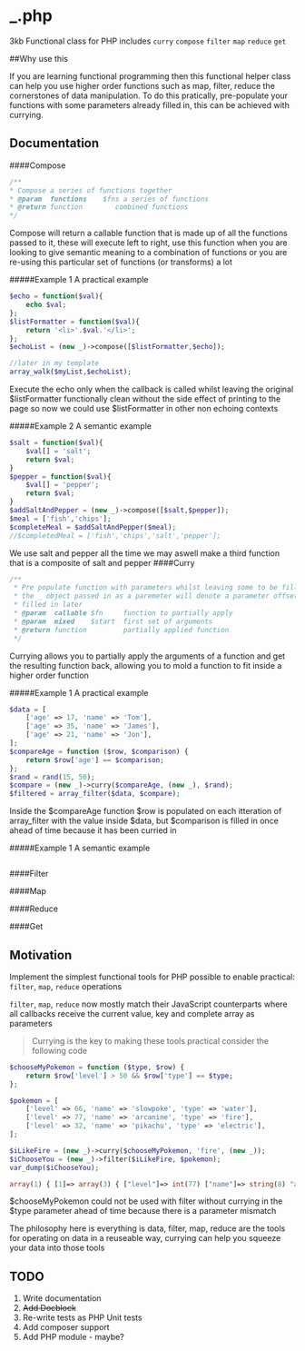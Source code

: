 # _.php
3kb Functional class for PHP includes 
`curry`
`compose`
`filter`
`map`
`reduce`
`get`


##Why use this

If you are learning functional programming then this functional helper class can help you use higher order functions such as map, filter, reduce the cornerstones of data manipulation. To do this pratically, pre-populate your functions with some parameters already filled in, this can be achieved with currying.


## Documentation


####Compose 
```php
/**
* Compose a series of functions together
* @param  functions    $fns a series of functions
* @return function        combined functions
*/
```

Compose will return a callable function that is made up of all the functions passed to it, these will execute left to right, use this function when you are looking to give semantic meaning to a combination of functions or you are re-using this particular set of functions (or transforms) a lot

#####Example 1
A practical example 
```php
$echo = function($val){
    echo $val;
};
$listFormatter = function($val){
    return '<li>'.$val.'</li>';
};
$echoList = (new _)->compose([$listFormatter,$echo]);

//later in my template
array_walk($myList,$echoList); 
```
Execute the echo only when the callback is called whilst leaving the original $listFormatter functionally clean without the side effect of printing to the page so now we could use $listFormatter in other non echoing contexts 

#####Example 2 
A semantic example 
```php
$salt = function($val){
    $val[] = 'salt';
    return $val;
}
$pepper = function($val){
    $val[] = 'pepper';
    return $val;
}
$addSaltAndPepper = (new _)->compose([$salt,$pepper]);
$meal = ['fish','chips'];
$completeMeal = $addSaltAndPepper($meal);
//$completedMeal = ['fish','chips','salt','pepper'];
```
We use salt and pepper all the time we may aswell make a third function that is a composite of salt and pepper
####Curry
```php
/**
 * Pre populate function with parameters whilst leaving some to be filled in later
 * the _ object passed in as a paremeter will denote a parameter offset that can be
 * filled in later
 * @param  callable $fn     function to partially apply
 * @param  mixed    $start  first set of arguments
 * @return function         partially applied function
 */
```
Currying allows you to partially apply the arguments of a function and get the resulting function back, allowing you to mold a function to fit inside a higher order function

#####Example 1
A practical example 
```php
$data = [
	['age' => 17, 'name' => 'Tom'],
	['age' => 35, 'name' => 'James'],
	['age' => 21, 'name' => 'Jon'],
];
$compareAge = function ($row, $comparison) {
	return $row['age'] == $comparison;
};
$rand = rand(15, 50);
$compare = (new _)->curry($compareAge, (new _), $rand);
$filtered = array_filter($data, $compare);
```
Inside the $compareAge function $row is populated on each itteration of array_filter with the value inside $data, but $comparison is filled in once ahead of time because it has been curried in

#####Example 1
A semantic example
```php
```

####Filter

####Map

####Reduce

####Get

## Motivation

Implement the simplest functional tools for PHP possible to enable practical: 
`filter`, `map`, `reduce` operations

`filter`, `map`, `reduce` now mostly match their JavaScript counterparts where all callbacks receive the current value, key and complete array as parameters


>Currying is the key to making these tools practical consider the following code 

```php
$chooseMyPokemon = function ($type, $row) {
    return $row['level'] > 50 && $row['type'] == $type;
};

$pokemon = [
    ['level' => 66, 'name' => 'slowpoke', 'type' => 'water'],
    ['level' => 77, 'name' => 'arcanine', 'type' => 'fire'],
    ['level' => 32, 'name' => 'pikachu', 'type' => 'electric'],
];

$iLikeFire = (new _)->curry($chooseMyPokemon, 'fire', (new _));
$iChooseYou = (new _)->filter($iLikeFire, $pokemon);
var_dump($iChooseYou);

array(1) { [1]=> array(3) { ["level"]=> int(77) ["name"]=> string(8) "arcanine" ["type"]=> string(4) "fire" } }
```
    
  $chooseMyPokemon could not be used with filter without currying in the $type parameter ahead of time because there is a parameter mismatch
  
  The philosophy here is everything is data, filter, map, reduce are the tools for operating on data in a reuseable way, currying can help you squeeze your data into those tools

## TODO

1. Write documentation 
2. ~~Add Docblock~~ 
3. Re-write tests as PHP Unit tests 
4. Add composer support 
5. Add PHP module - maybe?
